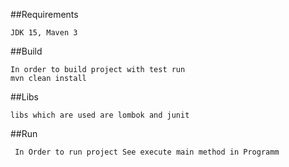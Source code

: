 ##Requirements

    JDK 15, Maven 3

##Build

    In order to build project with test run 
    mvn clean install 

##Libs

    libs which are used are lombok and junit

##Run

     In Order to run project See execute main method in Programm 